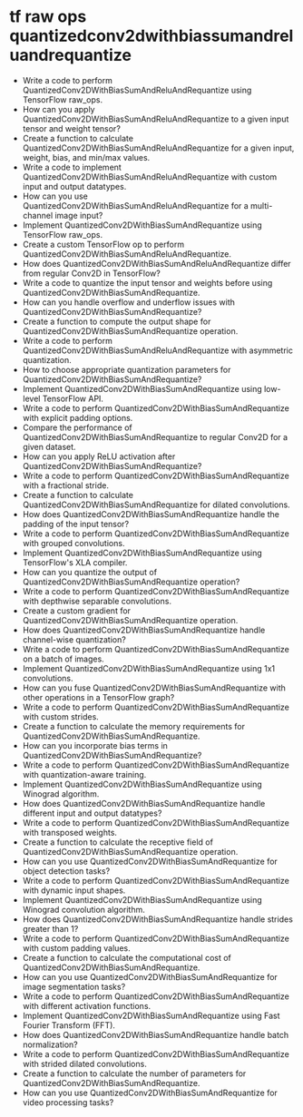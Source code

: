 # tf raw ops quantizedconv2dwithbiassumandreluandrequantize

- Write a code to perform QuantizedConv2DWithBiasSumAndReluAndRequantize using TensorFlow raw_ops.
- How can you apply QuantizedConv2DWithBiasSumAndReluAndRequantize to a given input tensor and weight tensor?
- Create a function to calculate QuantizedConv2DWithBiasSumAndReluAndRequantize for a given input, weight, bias, and min/max values.
- Write a code to implement QuantizedConv2DWithBiasSumAndReluAndRequantize with custom input and output datatypes.
- How can you use QuantizedConv2DWithBiasSumAndReluAndRequantize for a multi-channel image input?
- Implement QuantizedConv2DWithBiasSumAndRequantize using TensorFlow raw_ops.
- Create a custom TensorFlow op to perform QuantizedConv2DWithBiasSumAndReluAndRequantize.
- How does QuantizedConv2DWithBiasSumAndReluAndRequantize differ from regular Conv2D in TensorFlow?
- Write a code to quantize the input tensor and weights before using QuantizedConv2DWithBiasSumAndRequantize.
- How can you handle overflow and underflow issues with QuantizedConv2DWithBiasSumAndRequantize?
- Create a function to compute the output shape for QuantizedConv2DWithBiasSumAndRequantize operation.
- Write a code to perform QuantizedConv2DWithBiasSumAndReluAndRequantize with asymmetric quantization.
- How to choose appropriate quantization parameters for QuantizedConv2DWithBiasSumAndRequantize?
- Implement QuantizedConv2DWithBiasSumAndRequantize using low-level TensorFlow API.
- Write a code to perform QuantizedConv2DWithBiasSumAndRequantize with explicit padding options.
- Compare the performance of QuantizedConv2DWithBiasSumAndRequantize to regular Conv2D for a given dataset.
- How can you apply ReLU activation after QuantizedConv2DWithBiasSumAndRequantize?
- Write a code to perform QuantizedConv2DWithBiasSumAndRequantize with a fractional stride.
- Create a function to calculate QuantizedConv2DWithBiasSumAndRequantize for dilated convolutions.
- How does QuantizedConv2DWithBiasSumAndRequantize handle the padding of the input tensor?
- Write a code to perform QuantizedConv2DWithBiasSumAndRequantize with grouped convolutions.
- Implement QuantizedConv2DWithBiasSumAndRequantize using TensorFlow's XLA compiler.
- How can you quantize the output of QuantizedConv2DWithBiasSumAndRequantize operation?
- Write a code to perform QuantizedConv2DWithBiasSumAndRequantize with depthwise separable convolutions.
- Create a custom gradient for QuantizedConv2DWithBiasSumAndRequantize operation.
- How does QuantizedConv2DWithBiasSumAndRequantize handle channel-wise quantization?
- Write a code to perform QuantizedConv2DWithBiasSumAndRequantize on a batch of images.
- Implement QuantizedConv2DWithBiasSumAndRequantize using 1x1 convolutions.
- How can you fuse QuantizedConv2DWithBiasSumAndRequantize with other operations in a TensorFlow graph?
- Write a code to perform QuantizedConv2DWithBiasSumAndRequantize with custom strides.
- Create a function to calculate the memory requirements for QuantizedConv2DWithBiasSumAndRequantize.
- How can you incorporate bias terms in QuantizedConv2DWithBiasSumAndRequantize?
- Write a code to perform QuantizedConv2DWithBiasSumAndRequantize with quantization-aware training.
- Implement QuantizedConv2DWithBiasSumAndRequantize using Winograd algorithm.
- How does QuantizedConv2DWithBiasSumAndRequantize handle different input and output datatypes?
- Write a code to perform QuantizedConv2DWithBiasSumAndRequantize with transposed weights.
- Create a function to calculate the receptive field of QuantizedConv2DWithBiasSumAndRequantize operation.
- How can you use QuantizedConv2DWithBiasSumAndRequantize for object detection tasks?
- Write a code to perform QuantizedConv2DWithBiasSumAndRequantize with dynamic input shapes.
- Implement QuantizedConv2DWithBiasSumAndRequantize using Winograd convolution algorithm.
- How does QuantizedConv2DWithBiasSumAndRequantize handle strides greater than 1?
- Write a code to perform QuantizedConv2DWithBiasSumAndRequantize with custom padding values.
- Create a function to calculate the computational cost of QuantizedConv2DWithBiasSumAndRequantize.
- How can you use QuantizedConv2DWithBiasSumAndRequantize for image segmentation tasks?
- Write a code to perform QuantizedConv2DWithBiasSumAndRequantize with different activation functions.
- Implement QuantizedConv2DWithBiasSumAndRequantize using Fast Fourier Transform (FFT).
- How does QuantizedConv2DWithBiasSumAndRequantize handle batch normalization?
- Write a code to perform QuantizedConv2DWithBiasSumAndRequantize with strided dilated convolutions.
- Create a function to calculate the number of parameters for QuantizedConv2DWithBiasSumAndRequantize.
- How can you use QuantizedConv2DWithBiasSumAndRequantize for video processing tasks?